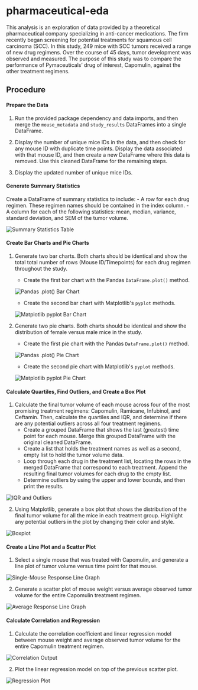 # pharmaceutical-eda
This analysis is an exploration of data provided by a theoretical pharmaceutical company specializing in anti-cancer medications. The firm recently began screening for potential treatments for squamous cell carcinoma (SCC). In this study, 249 mice with SCC tumors received a range of new drug regimens. Over the course of 45 days, tumor development was observed and measured. The purpose of this study was to compare the performance of Pymaceuticals’ drug of interest, Capomulin, against the other treatment regimens.

## Procedure

#### Prepare the Data
1. Run the provided package dependency and data imports, and then merge the `mouse_metadata` and `study_results` DataFrames into a single DataFrame.

2. Display the number of unique mice IDs in the data, and then check for any mouse ID with duplicate time points. Display the data associated with that mouse ID, and then create a new DataFrame where this data is removed. Use this cleaned DataFrame for the remaining steps.

3. Display the updated number of unique mice IDs.

#### Generate Summary Statistics
Create a DataFrame of summary statistics to include:
    - A row for each drug regimen. These regimen names should be contained in the index column.
    - A column for each of the following statistics: mean, median, variance, standard deviation, and SEM of the tumor volume.

![Summary Statistics Table](images/summary_stats.png)

#### Create Bar Charts and Pie Charts
1. Generate two bar charts. Both charts should be identical and show the total total number of rows (Mouse ID/Timepoints) for each drug regimen throughout the study.
    - Create the first bar chart with the Pandas `DataFrame.plot()` method.

    ![Pandas `.plot()` Bar Chart](images/pandas_bar.png)

    - Create the second bar chart with Matplotlib's `pyplot` methods.

    ![Matplotlib `pyplot` Bar Chart](images/matplotlib_bar.png)

2. Generate two pie charts. Both charts should be identical and show the distribution of female versus male mice in the study.
    - Create the first pie chart with the Pandas `DataFrame.plot()` method.

    ![Pandas `.plot()` Pie Chart](images/pandas_pie.png)

    - Create the second pie chart with Matplotlib's `pyplot` methods.

    ![Matplotlib `pyplot` Pie Chart](images/matplotlib_pie.png)

#### Calculate Quartiles, Find Outliers, and Create a Box Plot
1. Calculate the final tumor volume of each mouse across four of the most promising treatment regimens: Capomulin, Ramicane, Infubinol, and Ceftamin. Then, calculate the quartiles and IQR, and determine if there are any potential outliers across all four treatment regimens.
    - Create a grouped DataFrame that shows the last (greatest) time point for each mouse. Merge this grouped DataFrame with the original cleaned DataFrame.
    - Create a list that holds the treatment names as well as a second, empty list to hold the tumor volume data.
    - Loop through each drug in the treatment list, locating the rows in the merged DataFrame that correspond to each treatment. Append the resulting final tumor volumes for each drug to the empty list.
    - Determine outliers by using the upper and lower bounds, and then print the results.

![IQR and Outliers](images/iqr_outliers.png)

2. Using Matplotlib, generate a box plot that shows the distribution of the final tumor volume for all the mice in each treatment group. Highlight any potential outliers in the plot by changing their color and style.

![Boxplot](images/boxplot.png)

#### Create a Line Plot and a Scatter Plot
1. Select a single mouse that was treated with Capomulin, and generate a line plot of tumor volume versus time point for that mouse.

![Single-Mouse Response Line Graph](images/single-mouse_response.png)

2. Generate a scatter plot of mouse weight versus average observed tumor volume for the entire Capomulin treatment regimen.

![Average Response Line Graph](images/average_response.png)

#### Calculate Correlation and Regression
1. Calculate the correlation coefficient and linear regression model between mouse weight and average observed tumor volume for the entire Capomulin treatment regimen.

![Correlation Output](images/correlation.png)

2. Plot the linear regression model on top of the previous scatter plot.

![Regression Plot](images/regression.png)